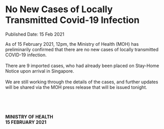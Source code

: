 <html>
    <meta http-equiv="Content-Type" content="text/html; charset=utf-8"/>
    <meta charset="utf-8"/>
    <title>No New Cases of Locally Transmitted  Covid-19 Infection</title>
    <body><h1>No New Cases of Locally Transmitted  Covid-19 Infection</h1>
    <p>Published Date: 15 Feb 2021</p> <p align="center" style="text-align: left;"><span style="text-align: left;">As of 15 February 2021, 12pm, the Ministry of Health (MOH) has preliminarily confirmed that there are no new cases of locally transmitted COVID-19 infection.&nbsp;<br><br></span>There are 9 imported cases, who had already been placed on Stay-Home Notice upon arrival in Singapore. <br><br>We are still working through the details of the cases, and further updates will be shared via the MOH press release that will be issued tonight.</p> <p>&nbsp;</p> <p>&nbsp;</p> <div> <p><strong>MINISTRY OF HEALTH<br></strong><strong>15 FEBRUARY 2021</strong></p> </div></body>
</html>